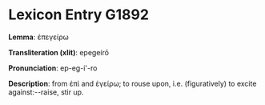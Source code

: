 # Lexicon Entry G1892

**Lemma**: ἐπεγείρω

**Transliteration (xlit)**: epegeírō

**Pronunciation**: ep-eg-i'-ro

**Description**:
from ἐπί and ἐγείρω; to rouse upon, i.e. (figuratively) to excite against:--raise, stir up.
